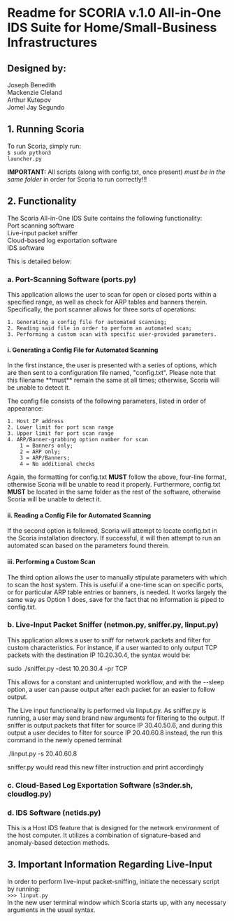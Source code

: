 <h1>Readme for SCORIA v.1.0 All-in-One IDS Suite for Home/Small-Business Infrastructures</h1>
<h2>Designed by:</h2>
    <p>Joseph Benedith<br>
    Mackenzie Cleland<br>
    Arthur Kutepov<br>
    Jomel Jay Segundo</p>

<h2>1. Running Scoria</h2>

To run Scoria, simply run:<br>
    <code>$ sudo python3 launcher.py</code>

**IMPORTANT:** All scripts (along with config.txt, once present) <em>must be in the same folder</em> in order for Scoria to run correctly!!!

<h2>2. Functionality</h2>

The Scoria All-in-One IDS Suite contains the following functionality:<br>
Port scanning software<br>
Live-input packet sniffer<br>
Cloud-based log exportation software<br>
IDS software<br>

This is detailed below:

<h3>a. Port-Scanning Software (ports.py)</h3>
This application allows the user to scan for open or closed ports within a specified range, as well as check for ARP tables and banners therein. Specifically, the port scanner allows for three sorts of operations:

    1. Generating a config file for automated scanning;
    2. Reading said file in order to perform an automated scan;
    3. Performing a custom scan with specific user-provided parameters.
    
<h4>i. Generating a Config File for Automated Scanning</h4>
In the first instance, the user is presented with a series of options, which are then sent to a configuration file named, "config.txt". Please note that this filename **must** remain the same at all times; otherwise, Scoria will be unable to detect it.

The config file consists of the following parameters, listed in order of appearance:

    1. Host IP address
    2. Lower limit for port scan range
    3. Upper limit for port scan range
    4. ARP/Banner-grabbing option number for scan
        1 = Banners only;
        2 = ARP only;
        3 = ARP/Banners;
        4 = No additional checks
        
Again, the formatting for config.txt **MUST** follow the above, four-line format, otherwise Scoria will be unable to read it properly. Furthermore, config.txt **MUST** be located in the same folder as the rest of the software, otherwise Scoria will be unable to detect it.
 
<h4>ii. Reading a Config File for Automated Scanning</h4>
If the second option is followed, Scoria will attempt to locate config.txt in the Scoria installation directory. If successful, it will then attempt to run an automated scan based on the parameters found therein.

<h4>iii. Performing a Custom Scan</h4>
The third option allows the user to manually stipulate parameters with which to scan the host system. This is useful if a one-time scan on specific ports, or for particular ARP table entries or banners, is needed. It works largely the same way as Option 1 does, save for the fact that no information is piped to config.txt.

<h3>b. Live-Input Packet Sniffer (netmon.py, sniffer.py, linput.py)</h3>
This application allows a user to sniff for network packets and filter for custom characteristics. For instance, if a user wanted to only output TCP packets with the destination IP 10.20.30.4, the syntax would be: 

sudo ./sniffer.py -dest 10.20.30.4 -pr TCP

This allows for a constant and uninterrupted workflow, and with the --sleep option, a user can pause output after each packet for an easier to follow output.

The Live input functionality is performed via linput.py. As sniffer.py is running, a user may send brand new arguments for filtering to the output. If sniffer is output packets that filter for source IP 30.40.50.6, and during this output a user decides to filter for source IP 20.40.60.8 instead, the run this command in the newly opened terminal:

./linput.py -s 20.40.60.8

sniffer.py would read this new filter instruction and print accordingly


<h3>c. Cloud-Based Log Exportation Software (s3nder.sh, cloudlog.py)</h3>


<h3>d. IDS Software (netids.py)</h3>
This is a Host IDS feature that is designed for the network environment of the host computer. It utilizes a combination of signature-based and anomaly-based detection methods. 


<h2>3. Important Information Regarding Live-Input</h2>

In order to perform live-input packet-sniffing, initiate the necessary script by running:<br>
<code>>>> linput.py</code><br>
In the new user terminal window which Scoria starts up, with any necessary arguments in the usual syntax.
